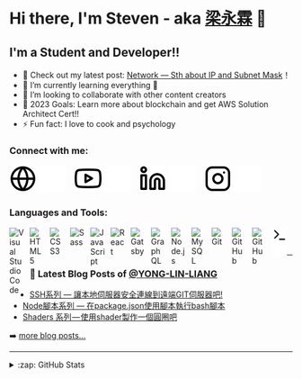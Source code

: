 # Hi there, I'm Steven - aka [梁永霖][youtube] 👋 

## I'm a Student and Developer!!

- 🔭 Check out my latest post: [Network — Sth about IP and Subnet Mask](https://medium.com/@steven841221/network-sth-about-ip-subnet-mask-default-gateway-9239ffde91bb)！
- 🌱 I’m currently learning everything 🤣
- 👯 I’m looking to collaborate with other content creators
- 🥅 2023 Goals: Learn more about blockchain and get AWS Solution Architect Cert!!
- ⚡ Fun fact: I love to cook and psychology

### Connect with me:

[![website](./img/globe-light.svg)](https://codestackr.com#gh-light-mode-only)
[![website](./img/globe-dark.svg)](https://codestackr.com#gh-dark-mode-only)
&nbsp;&nbsp;
[![website](./img/youtube-light.svg)](https://www.youtube.com/@user-cp7fl1jl5e#gh-light-mode-only)
[![website](./img/youtube-dark.svg)](https://www.youtube.com/@user-cp7fl1jl5e#gh-light-mode-only#gh-dark-mode-only)
&nbsp;&nbsp;
[![website](./img/linkedin-light.svg)](https://www.linkedin.com/in/yong-lin-liang-9302b21a5/#gh-light-mode-only)
[![website](./img/linkedin-dark.svg)](https://www.linkedin.com/in/yong-lin-liang-9302b21a5/#gh-dark-mode-only)
&nbsp;&nbsp;
[![website](./img/instagram-light.svg)](https://www.instagram.com/ssnn8347028#gh-light-mode-only)
[![website](./img/instagram-dark.svg)](https://www.instagram.com/ssnn8347028#gh-dark-mode-only)

### Languages and Tools:

<img align="left" alt="Visual Studio Code" width="26px" src="https://cdn.jsdelivr.net/gh/devicons/devicon/icons/vscode/vscode-original.svg" style="padding-right:10px;" />
<img align="left" alt="HTML5" width="26px" src="https://cdn.jsdelivr.net/gh/devicons/devicon/icons/html5/html5-original.svg" style="padding-right:10px;" />
<img align="left" alt="CSS3" width="26px" src="https://cdn.jsdelivr.net/gh/devicons/devicon/icons/css3/css3-original.svg" style="padding-right:10px;" />
<img align="left" alt="Sass" width="26px" src="https://cdn.jsdelivr.net/gh/devicons/devicon/icons/sass/sass-original.svg" style="padding-right:10px;" />
<img align="left" alt="JavaScript" width="26px" src="https://cdn.jsdelivr.net/gh/devicons/devicon/icons/javascript/javascript-original.svg" style="padding-right:10px;" />
<img align="left" alt="React" width="26px" src="https://cdn.jsdelivr.net/gh/devicons/devicon/icons/react/react-original.svg" style="padding-right:10px;" />
<img align="left" alt="Gatsby" width="26px" src="https://cdn.jsdelivr.net/gh/devicons/devicon/icons/gatsby/gatsby-original.svg" style="padding-right:10px;" />
<img align="left" alt="GraphQL" width="26px" src="https://cdn.jsdelivr.net/gh/devicons/devicon/icons/graphql/graphql-plain.svg" style="padding-right:10px;" />
<img align="left" alt="Node.js" width="26px" src="https://cdn.jsdelivr.net/gh/devicons/devicon/icons/nodejs/nodejs-original.svg" style="padding-right:10px;" />
<img align="left" alt="MySQL" width="26px" src="https://cdn.jsdelivr.net/gh/devicons/devicon/icons/mysql/mysql-original.svg" style="padding-right:10px;" />
<img align="left" alt="Git" width="26px" src="https://cdn.jsdelivr.net/gh/devicons/devicon/icons/git/git-original.svg" style="padding-right:10px;" />
<img align="left" alt="GitHub" width="26px" src="https://user-images.githubusercontent.com/3369400/139447912-e0f43f33-6d9f-45f8-be46-2df5bbc91289.png" style="padding-right:10px;" />
<img align="left" alt="GitHub" width="26px" src="https://user-images.githubusercontent.com/3369400/139448065-39a229ba-4b06-434b-bc67-616e2ed80c8f.png" style="padding-right:10px;" />
<img align="left" alt="Terminal" width="26px" src="./img/terminal-light.svg" />
<img align="left" alt="Terminal" width="26px" src="./img/terminal-dark.svg" />

<br />
<br />

---

### 📕 Latest Blog Posts of [@YONG-LIN-LIANG][github]

<!-- MEDIUM:START -->
- [SSH系列 — 讓本地伺服器安全連線到遠端GIT伺服器吧!](https://medium.com/@steven841221/ssh%E7%B3%BB%E5%88%97-%E8%AE%93%E6%9C%AC%E5%9C%B0%E4%BC%BA%E6%9C%8D%E5%99%A8%E5%AE%89%E5%85%A8%E9%80%A3%E7%B7%9A%E5%88%B0%E9%81%A0%E7%AB%AF%E4%BC%BA%E6%9C%8D%E5%99%A8%E5%90%A7-bc8c710501b0?source=rss-7f67a1b5b851------2)
- [Node腳本系列 — 在package.json使用腳本執行bash腳本](https://medium.com/@steven841221/node%E8%85%B3%E6%9C%AC%E7%B3%BB%E5%88%97-%E5%9C%A8package-json%E4%BD%BF%E7%94%A8%E8%85%B3%E6%9C%AC%E5%9F%B7%E8%A1%8Cbash%E8%85%B3%E6%9C%AC-d320077179fa?source=rss-7f67a1b5b851------2)
- [Shaders 系列 — 使用shader製作一個圓圈吧](https://medium.com/@steven841221/shaders-%E7%B3%BB%E5%88%97-%E4%BD%BF%E7%94%A8shader%E8%A3%BD%E4%BD%9C%E4%B8%80%E5%80%8B%E5%9C%93%E5%9C%88%E5%90%A7-755b4d61b09d?source=rss-7f67a1b5b851------2)
<!-- MEDIUM:END -->


➡️ [more blog posts...][medium]

---


<details>
  <summary>:zap: GitHub Stats</summary>

  <img align="left" alt="Steven's GitHub Stats" src="https://github-readme-stats.vercel.app/api?username=YONG-LIN-LIANG&show_icons=true&hide_border=false&title_color=ff652f&icon_color=FFE400&bg_color=09131B&text_color=ffffff&border_color=0c1a25" />

</details>

[youtube]: https://www.youtube.com/channel/UC-todZ8Bzmb0yIzLJXHPgZQ
[instagram]: https://instagram.com/ssnn8347028
[linkedin]: https://www.linkedin.com/in/yong-lin-liang-9302b21a5/
[github]: https://github.com/YONG-LIN-LIANG
[medium]: https://medium.com/@steven841221